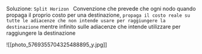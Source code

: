 Soluzione: `Split Horizon `
Convenzione che prevede che ogni nodo quando propaga il proprio costo per una destinazione, `propaga il costo reale su tutte le adiacenze che non intende usare per raggiungere la destinazione` mentre infinito sulle adiacenze che intende utilizzare per raggiungere la destinazione 

![[photo_5769355704325488895_y.jpg]]